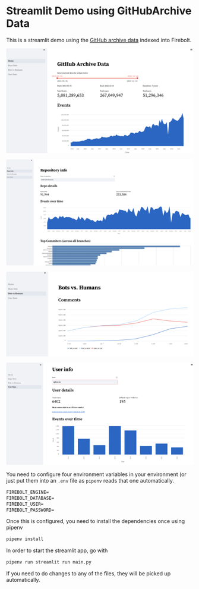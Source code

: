 # Streamlit Demo using GitHubArchive Data

This is a streamlit demo using the [GitHub archive
data](https://www.gharchive.org/) indexed into Firebolt.

![Overview](img/main.png)

![Repository info](img/repo-info.png)

![Bots vs. Humans](img/bots-vs-humans.png)

![User info](img/user-info.png)

You need to configure four environment variables in  your environment (or just
put them into an `.env` file as `pipenv` reads that one automatically.

```
FIREBOLT_ENGINE=
FIREBOLT_DATABASE=
FIREBOLT_USER=
FIREBOLT_PASSWORD=
```

Once this is configured, you need to install the dependencies once using pipenv

```bash
pipenv install
```

In order to start the streamlit app, go with 

```bash
pipenv run streamlit run main.py
```

If you need to do changes to any of the files, they will be picked up
automatically.


